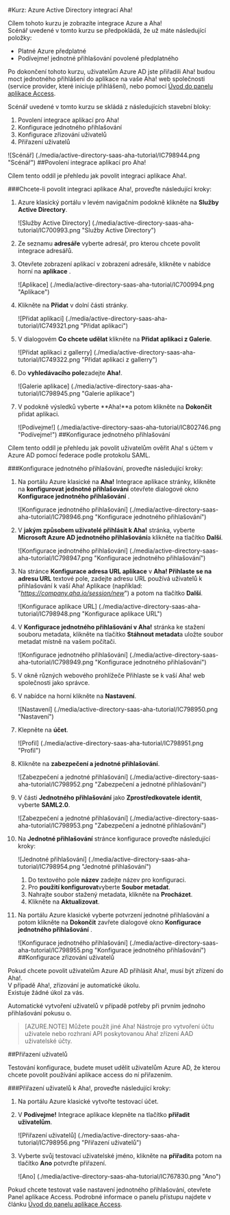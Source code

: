 <properties 
    pageTitle="Kurz: Azure Active Directory integrací Aha! | Microsoft Azure" 
    description="Naučte se používat Aha! službou Azure Active Directory, chcete-li povolit jednotné přihlašování, automatické vytváření a další!" 
    services="active-directory" 
    authors="jeevansd"  
    documentationCenter="na" 
    manager="femila"/>
<tags 
    ms.service="active-directory" 
    ms.devlang="na" 
    ms.topic="article" 
    ms.tgt_pltfrm="na" 
    ms.workload="identity" 
    ms.date="09/29/2016" 
    ms.author="jeedes" />

#<a name="tutorial-azure-active-directory-integration-with-aha"></a>Kurz: Azure Active Directory integrací Aha!

Cílem tohoto kurzu je zobrazíte integrace Azure a Aha!  
Scénář uvedené v tomto kurzu se předpokládá, že už máte následující položky:

-   Platné Azure předplatné
-   Podívejme! jednotné přihlašování povolené předplatného

Po dokončení tohoto kurzu, uživatelům Azure AD jste přiřadili Aha! budou moct jednotného přihlášení do aplikace na vaše Aha! web společnosti (service provider, které iniciuje přihlášení), nebo pomocí [Úvod do panelu aplikace Access](active-directory-saas-access-panel-introduction.md).

Scénář uvedené v tomto kurzu se skládá z následujících stavební bloky:

1.  Povolení integrace aplikací pro Aha!
2.  Konfigurace jednotného přihlašování
3.  Konfigurace zřizování uživatelů
4.  Přiřazení uživatelů

![Scénář] (./media/active-directory-saas-aha-tutorial/IC798944.png "Scénář")
##<a name="enabling-the-application-integration-for-aha"></a>Povolení integrace aplikací pro Aha!

Cílem tento oddíl je přehledu jak povolit integraci aplikace Aha!.

###<a name="to-enable-the-application-integration-for-aha-perform-the-following-steps"></a>Chcete-li povolit integraci aplikace Aha!, proveďte následující kroky:

1.  Azure klasický portálu v levém navigačním podokně klikněte na **Služby Active Directory**.

    ![Služby Active Directory] (./media/active-directory-saas-aha-tutorial/IC700993.png "Služby Active Directory")

2.  Ze seznamu **adresáře** vyberte adresář, pro kterou chcete povolit integrace adresářů.

3.  Otevřete zobrazení aplikací v zobrazení adresáře, klikněte v nabídce horní na **aplikace** .

    ![Aplikace] (./media/active-directory-saas-aha-tutorial/IC700994.png "Aplikace")

4.  Klikněte na **Přidat** v dolní části stránky.

    ![Přidat aplikaci] (./media/active-directory-saas-aha-tutorial/IC749321.png "Přidat aplikaci")

5.  V dialogovém **Co chcete udělat** klikněte na **Přidat aplikaci z Galerie**.

    ![Přidat aplikaci z gallerry] (./media/active-directory-saas-aha-tutorial/IC749322.png "Přidat aplikaci z gallerry")

6.  Do **vyhledávacího pole**zadejte **Aha!**.

    ![Galerie aplikace] (./media/active-directory-saas-aha-tutorial/IC798945.png "Galerie aplikace")

7.  V podokně výsledků vyberte **Aha!**a potom klikněte na **Dokončit** přidat aplikaci.

    ![Podívejme!] (./media/active-directory-saas-aha-tutorial/IC802746.png "Podívejme!")
##<a name="configuring-single-sign-on"></a>Konfigurace jednotného přihlašování

Cílem tento oddíl je přehledu jak povolit uživatelům ověřit Aha! s účtem v Azure AD pomocí federace podle protokolu SAML.

###<a name="to-configure-single-sign-on-perform-the-following-steps"></a>Konfigurace jednotného přihlašování, proveďte následující kroky:

1.  Na portálu Azure klasické na **Aha!** Integrace aplikace stránky, klikněte na **konfigurovat jednotné přihlašování** otevřete dialogové okno **Konfigurace jednotného přihlašování** .

    ![Konfigurace jednotného přihlašování] (./media/active-directory-saas-aha-tutorial/IC798946.png "Konfigurace jednotného přihlašování")

2.  V **jakým způsobem uživatelé přihlásit k Aha!** stránka, vyberte **Microsoft Azure AD jednotného přihlašování**a klikněte na tlačítko **Další**.

    ![Konfigurace jednotného přihlašování] (./media/active-directory-saas-aha-tutorial/IC798947.png "Konfigurace jednotného přihlašování")

3.  Na stránce **Konfigurace adresa URL aplikace** v **Aha! Přihlaste se na adresu URL** textové pole, zadejte adresu URL používá uživatelů k přihlašování k vaší Aha! Aplikace (například: "*https://company.aha.io/session/new*") a potom na tlačítko **Další**.

    ![Konfigurace aplikace URL] (./media/active-directory-saas-aha-tutorial/IC798948.png "Konfigurace aplikace URL")

4.  V **Konfigurace jednotného přihlašování v Aha!** stránka ke stažení souboru metadata, klikněte na tlačítko **Stáhnout metadat**a uložte soubor metadat místně na vašem počítači.

    ![Konfigurace jednotného přihlašování] (./media/active-directory-saas-aha-tutorial/IC798949.png "Konfigurace jednotného přihlašování")

5.  V okně různých webového prohlížeče Přihlaste se k vaší Aha! web společnosti jako správce.

6.  V nabídce na horní klikněte na **Nastavení**.

    ![Nastavení] (./media/active-directory-saas-aha-tutorial/IC798950.png "Nastavení")

7.  Klepněte na **účet**.

    ![Profil] (./media/active-directory-saas-aha-tutorial/IC798951.png "Profil")

8.  Klikněte na **zabezpečení a jednotné přihlašování**.

    ![Zabezpečení a jednotné přihlašování] (./media/active-directory-saas-aha-tutorial/IC798952.png "Zabezpečení a jednotné přihlašování")

9.  V části **Jednotného přihlašování** jako **Zprostředkovatele identit**, vyberte **SAML2.0**.

    ![Zabezpečení a jednotné přihlašování] (./media/active-directory-saas-aha-tutorial/IC798953.png "Zabezpečení a jednotné přihlašování")

10. Na **Jednotné přihlašování** stránce konfigurace proveďte následující kroky:

    ![Jednotné přihlašování] (./media/active-directory-saas-aha-tutorial/IC798954.png "Jednotné přihlašování")

    1.  Do textového pole **název** zadejte název pro konfiguraci.
    2.  Pro **použití konfigurovat**vyberte **Soubor metadat**.
    3.  Nahrajte soubor stažený metadata, klikněte na **Procházet**.
    4.  Klikněte na **Aktualizovat**.

11. Na portálu Azure klasické vyberte potvrzení jednotné přihlašování a potom klikněte na **Dokončit** zavřete dialogové okno **Konfigurace jednotného přihlašování** .

    ![Konfigurace jednotného přihlašování] (./media/active-directory-saas-aha-tutorial/IC798955.png "Konfigurace jednotného přihlašování")
##<a name="configuring-user-provisioning"></a>Konfigurace zřizování uživatelů

Pokud chcete povolit uživatelům Azure AD přihlásit Aha!, musí být zřízení do Aha!.  
V případě Aha!, zřizování je automatické úkolu.  
Existuje žádné úkol za vás.
  
Automatické vytvoření uživatelů v případě potřeby při prvním jednoho přihlašování pokusu o.

>[AZURE.NOTE] Můžete použít jiné Aha! Nástroje pro vytvoření účtu uživatele nebo rozhraní API poskytovanou Aha! zřízení AAD uživatelské účty.

##<a name="assigning-users"></a>Přiřazení uživatelů

Testování konfigurace, budete muset udělit uživatelům Azure AD, že kterou chcete povolit používání aplikace access do ní přiřazením.

###<a name="to-assign-users-to-aha-perform-the-following-steps"></a>Přiřazení uživatelů k Aha!, proveďte následující kroky:

1.  Na portálu Azure klasické vytvořte testovací účet.

2.  V **Podívejme!** Integrace aplikace klepněte na tlačítko **přiřadit uživatelům**.

    ![Přiřazení uživatelů] (./media/active-directory-saas-aha-tutorial/IC798956.png "Přiřazení uživatelů")

3.  Vyberte svůj testovací uživatelské jméno, klikněte na **přiřadit**a potom na tlačítko **Ano** potvrďte přiřazení.

    ![Ano] (./media/active-directory-saas-aha-tutorial/IC767830.png "Ano")

Pokud chcete testovat vaše nastavení jednotného přihlašování, otevřete Panel aplikace Access. Podrobné informace o panelu přístupu najdete v článku [Úvod do panelu aplikace Access](active-directory-saas-access-panel-introduction.md).
